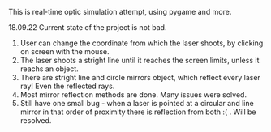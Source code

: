 This is real-time optic simulation attempt, using pygame and more.

18.09.22
Current state of the project is not bad.
1. User can change the coordinate from which the laser shoots, by clicking on screen with the mouse.
2. The laser shoots a stright line until it reaches the screen limits, unless it reachs an object.
3. There are stright line and circle mirrors object, which reflect every laser ray! Even the reflected rays.
4. Most mirror reflection methods are done. Many issues were solved. 
5. Still have one small bug - when a laser is pointed at a circular and line mirror in that order of proximity there is reflection from both :( . Will be resolved.

